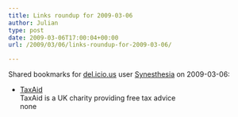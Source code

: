 ```yaml
---
title: Links roundup for 2009-03-06
author: Julian
type: post
date: 2009-03-06T17:00:04+00:00
url: /2009/03/06/links-roundup-for-2009-03-06/

---
```

Shared bookmarks for [del.icio.us][1] user [Synesthesia][2] on 2009-03-06:

  * [TaxAid][3]  
    TaxAid is a UK charity providing free tax advice  
    none

 [1]: http://del.icio.us/
 [2]: http://del.icio.us/synesthesia
 [3]: http://www.taxaid.org.uk/index.cfm